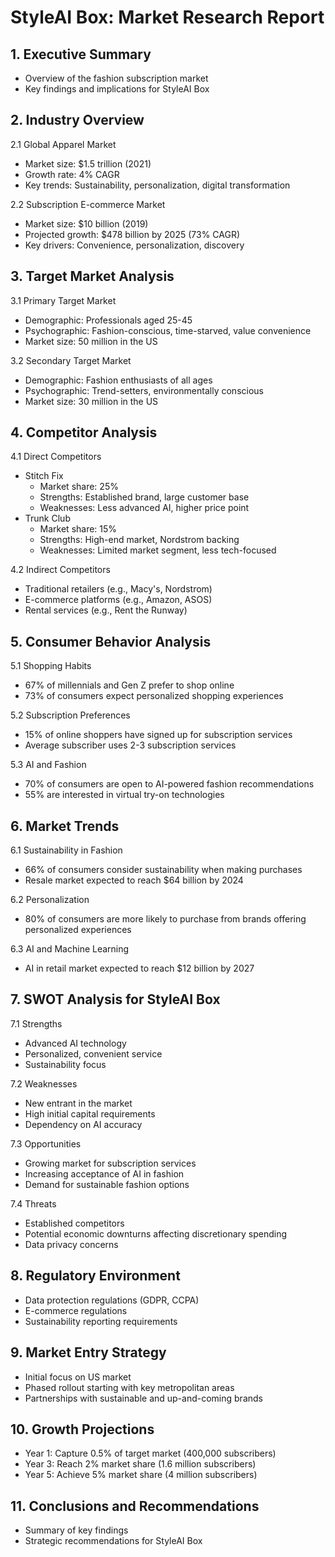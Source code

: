 # StyleAI Box: Market Research Report

## 1. Executive Summary
- Overview of the fashion subscription market
- Key findings and implications for StyleAI Box

## 2. Industry Overview
2.1 Global Apparel Market
- Market size: $1.5 trillion (2021)
- Growth rate: 4% CAGR
- Key trends: Sustainability, personalization, digital transformation

2.2 Subscription E-commerce Market
- Market size: $10 billion (2019)
- Projected growth: $478 billion by 2025 (73% CAGR)
- Key drivers: Convenience, personalization, discovery

## 3. Target Market Analysis
3.1 Primary Target Market
- Demographic: Professionals aged 25-45
- Psychographic: Fashion-conscious, time-starved, value convenience
- Market size: 50 million in the US

3.2 Secondary Target Market
- Demographic: Fashion enthusiasts of all ages
- Psychographic: Trend-setters, environmentally conscious
- Market size: 30 million in the US

## 4. Competitor Analysis
4.1 Direct Competitors
- Stitch Fix
  - Market share: 25%
  - Strengths: Established brand, large customer base
  - Weaknesses: Less advanced AI, higher price point
- Trunk Club
  - Market share: 15%
  - Strengths: High-end market, Nordstrom backing
  - Weaknesses: Limited market segment, less tech-focused

4.2 Indirect Competitors
- Traditional retailers (e.g., Macy's, Nordstrom)
- E-commerce platforms (e.g., Amazon, ASOS)
- Rental services (e.g., Rent the Runway)

## 5. Consumer Behavior Analysis
5.1 Shopping Habits
- 67% of millennials and Gen Z prefer to shop online
- 73% of consumers expect personalized shopping experiences

5.2 Subscription Preferences
- 15% of online shoppers have signed up for subscription services
- Average subscriber uses 2-3 subscription services

5.3 AI and Fashion
- 70% of consumers are open to AI-powered fashion recommendations
- 55% are interested in virtual try-on technologies

## 6. Market Trends
6.1 Sustainability in Fashion
- 66% of consumers consider sustainability when making purchases
- Resale market expected to reach $64 billion by 2024

6.2 Personalization
- 80% of consumers are more likely to purchase from brands offering personalized experiences

6.3 AI and Machine Learning
- AI in retail market expected to reach $12 billion by 2027

## 7. SWOT Analysis for StyleAI Box
7.1 Strengths
- Advanced AI technology
- Personalized, convenient service
- Sustainability focus

7.2 Weaknesses
- New entrant in the market
- High initial capital requirements
- Dependency on AI accuracy

7.3 Opportunities
- Growing market for subscription services
- Increasing acceptance of AI in fashion
- Demand for sustainable fashion options

7.4 Threats
- Established competitors
- Potential economic downturns affecting discretionary spending
- Data privacy concerns

## 8. Regulatory Environment
- Data protection regulations (GDPR, CCPA)
- E-commerce regulations
- Sustainability reporting requirements

## 9. Market Entry Strategy
- Initial focus on US market
- Phased rollout starting with key metropolitan areas
- Partnerships with sustainable and up-and-coming brands

## 10. Growth Projections
- Year 1: Capture 0.5% of target market (400,000 subscribers)
- Year 3: Reach 2% market share (1.6 million subscribers)
- Year 5: Achieve 5% market share (4 million subscribers)

## 11. Conclusions and Recommendations
- Summary of key findings
- Strategic recommendations for StyleAI Box

